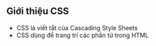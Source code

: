 ## Giới thiệu CSS

- CSS là viết tắt của Cascading Style Sheets
- CSS dùng để trang trí các phần tử trong HTML

|     |     |
| --- | --- |


